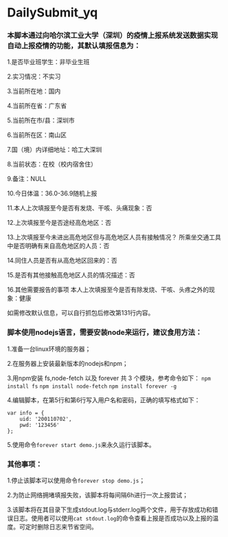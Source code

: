 # DailySubmit_yq

### 本脚本通过向哈尔滨工业大学（深圳）的疫情上报系统发送数据实现自动上报疫情的功能，其默认填报信息为：

1.是否毕业班学生：非毕业生班

2.实习情况：不实习

3.当前所在地：国内

4.当前所在省：广东省

5.当前所在市/县：深圳市

6.当前所在区：南山区

7.国（境）内详细地址：哈工大深圳

8.当前状态：在校（校内宿舍住）

9.备注：NULL

10.今日体温：36.0-36.9随机上报

11.本人上次填报至今是否有发烧、干咳、头痛现象：否

12.上次填报至今是否途经高危地区：否

13.上次填报至今未进出高危地区但与高危地区人员有接触情况？ 所乘坐交通工具中是否明确有来自高危地区的人员：否

14.同住人员是否有从高危地区回来的：否

15.是否有其他接触高危地区人员的情况描述：否

16.其他需要报告的事项 本人上次填报至今是否有除发烧、干咳、头疼之外的现象：健康

如需修改默认信息，可以自行抓包后修改第131行内容。

### 脚本使用nodejs语言，需要安装node来运行，建议食用方法：

1.准备一台linux环境的服务器；

2.在服务器上安装最新版本的nodejs和npm；

3.用npm安装 fs,node-fetch 以及 forever 共 3 个模块，参考命令如下：
  `npm install fs`
  `npm install node-fetch`
  `npm install forever -g`
  
4.编辑脚本，在第5行和第6行写入用户名和密码，正确的填写格式如下：
  ```
  var info = {
	  uid: '200110702',
	  pwd: '123456'
  };
  ```
  
5.使用命令`forever start demo.js`来永久运行该脚本。


### 其他事项：

1.停止该脚本可以使用命令`forever stop demo.js`；

2.为防止网络拥堵填报失败，该脚本将每间隔6h进行一次上报尝试；

3.该脚本将在其目录下生成stdout.log与stderr.log两个文件，用于存放成功和错误日志。使用者可以使用`cat stdout.log`的命令查看上报是否成功以及上报的温度。可定时删除日志来节省空间。
